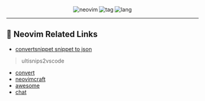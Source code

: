<div align="center">
<img src="https://img.shields.io/badge/Neovim-0.9.0-blueviolet.svg?style=flat-square&logo=Neovim&color=90E59A&logoColor=green" alt="neovim">
<img src="https://img.shields.io/gitlab/v/tag/oeyoews/nvim?color=green&logo=FastAPI&style=flat-square" alt="tag">
<img src="https://img.shields.io/badge/Lang-lua-blueviolet.svg?style=flat-square&logo=lua&color=90E59A&logoColor=blue" alt="lang">
</div>
<hr>

## 🔗 Neovim Related Links

- [convertsnippet snippet to json](https://pypi.org/project/ultisnips-vscode/)
> ultisnips2vscode

- [convert](https://github.com/VincentCordobes/convert-snippets/)
- [neovimcraft](https://neovimcraft.com/)
- [awesome](https://github.com/rockerBOO/awesome-neovim)
- [chat](https://app.element.io/#/room/#neovim:matrix.org)

